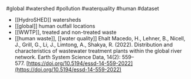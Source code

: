 #global #watershed #pollution #waterquality #human #dataset
- [[HydroSHED]] watersheds
- [[global]] human outfall locations
- [[WWTP]], treated and non-treated waste
- [[human waste]], [[water quality]]
Ehalt Macedo, H., Lehner, B., Nicell, J., Grill, G., Li, J., Limtong, A., Shakya, R. (2022). Distribution and characteristics of wastewater treatment plants within the global river network. Earth System Science Data, 14(2): 559–577. [https://doi.org/10.5194/essd-14-559-2022](https://doi.org/10.5194/essd-14-559-2022)